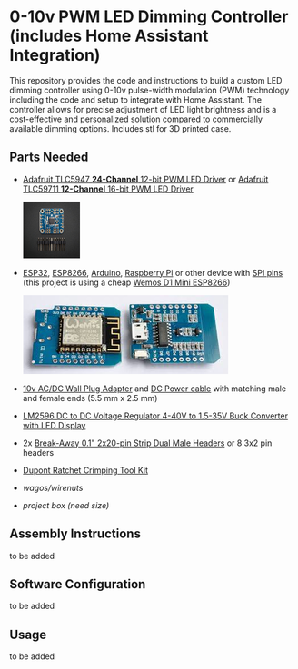 # 0-10v PWM LED Dimming Controller (includes Home Assistant Integration)

This repository provides the code and instructions to build a custom LED dimming controller using 0-10v pulse-width modulation (PWM) technology including the code and setup to integrate with Home Assistant. The controller allows for precise adjustment of LED light brightness and is a cost-effective and personalized solution compared to commercially available dimming options.  Includes stl for 3D printed case.

## Parts Needed
- [Adafruit TLC5947 **24-Channel** 12-bit PWM LED Driver](https://www.adafruit.com/product/1429)
or [Adafruit TLC59711 **12-Channel** 16-bit PWM LED Driver](https://www.adafruit.com/product/3995)

    <img src="/images/Adafruit%2012%20channel%20PWM%20LED%20driver.jpg" width="100" height="100">

- [ESP32](https://www.google.com/search?q=ESP32+development+boards), [ESP8266](https://www.google.com/search?q=ESP8266+development+boards), [Arduino](https://www.google.com/search?q=arduino+development+boards), [Raspberry Pi](https://www.google.com/search?q=raspberry-pi) or other device with [SPI pins](https://www.google.com/search?q=spi+pins) (this project is using a cheap [Wemos D1 Mini ESP8266](https://www.google.com/search?q=wemos+mini+d1))

    ![Wemos D1 Mini ESP8266](/images/esp8266%20wemos%20d1%20mini.jpg)




- [10v AC/DC Wall Plug Adapter](https://www.digikey.ca/en/products/detail/globtek-inc/WR9HU1800LCP-F-R6B/10187591) and [DC Power cable](https://www.amazon.ca/s?k=DC+Power+Extension+Cable+5.5+mm+x+2.5+mm+Male+to+Female+Connector) with matching male and female ends (5.5 mm x 2.5 mm)
- [LM2596 DC to DC Voltage Regulator 4-40V to 1.5-35V Buck Converter with LED Display](https://www.google.com/search?q=LM2596+DC+to+DC+Voltage+Regulator+4-40V+to+1.5-35V+Buck+Converter+with+LED+Display)
- 2x [Break-Away 0.1" 2x20-pin Strip Dual Male Headers](https://www.google.com/search?q=Break-Away+0.1%22+2x20-pin+Strip+Dual+Male+Header) or 8 3x2 pin headers
- [Dupont Ratchet Crimping Tool Kit](https://www.google.com/search?q=Dupont+Ratchet+Crimping+Tool+Kit)
- _wagos/wirenuts_
- _project box (need size)_

## Assembly Instructions
to be added

## Software Configuration
to be added

## Usage
to be added
